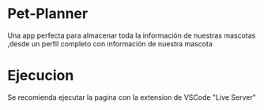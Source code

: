 # Pet-Planner
Una app perfecta para almacenar toda la información de nuestras mascotas ,desde un perfil completo con información de nuestra mascota

# Ejecucion
Se recomienda ejecutar la pagina con la extension de VSCode "Live Server"
